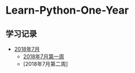 # Learn-Python-One-Year

学习记录
-------
 
- [2018年7月](2018-7/)
  - [2018年7月第一周](2018-7/2018-7-Week1.md)
  - [2018年7月第二周]
